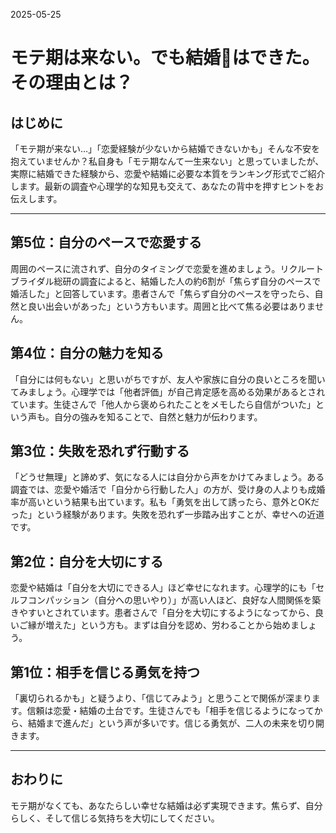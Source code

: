 2025-05-25

# モテ期は来ない。でも結婚💍はできた。その理由とは？

## はじめに

「モテ期が来ない…」「恋愛経験が少ないから結婚できないかも」そんな不安を抱えていませんか？私自身も「モテ期なんて一生来ない」と思っていましたが、実際に結婚できた経験から、恋愛や結婚に必要な本質をランキング形式でご紹介します。最新の調査や心理学的な知見も交えて、あなたの背中を押すヒントをお伝えします。

---

## 第5位：自分のペースで恋愛する

周囲のペースに流されず、自分のタイミングで恋愛を進めましょう。リクルートブライダル総研の調査によると、結婚した人の約6割が「焦らず自分のペースで婚活した」と回答しています。患者さんで「焦らず自分のペースを守ったら、自然と良い出会いがあった」という方もいます。周囲と比べて焦る必要はありません。

## 第4位：自分の魅力を知る

「自分には何もない」と思いがちですが、友人や家族に自分の良いところを聞いてみましょう。心理学では「他者評価」が自己肯定感を高める効果があるとされています。生徒さんで「他人から褒められたことをメモしたら自信がついた」という声も。自分の強みを知ることで、自然と魅力が伝わります。

## 第3位：失敗を恐れず行動する

「どうせ無理」と諦めず、気になる人には自分から声をかけてみましょう。ある調査では、恋愛や婚活で「自分から行動した人」の方が、受け身の人よりも成婚率が高いという結果も出ています。私も「勇気を出して誘ったら、意外とOKだった」という経験があります。失敗を恐れず一歩踏み出すことが、幸せへの近道です。

## 第2位：自分を大切にする

恋愛や結婚は「自分を大切にできる人」ほど幸せになれます。心理学的にも「セルフコンパッション（自分への思いやり）」が高い人ほど、良好な人間関係を築きやすいとされています。患者さんで「自分を大切にするようになってから、良いご縁が増えた」という方も。まずは自分を認め、労わることから始めましょう。

## 第1位：相手を信じる勇気を持つ

「裏切られるかも」と疑うより、「信じてみよう」と思うことで関係が深まります。信頼は恋愛・結婚の土台です。生徒さんでも「相手を信じるようになってから、結婚まで進んだ」という声が多いです。信じる勇気が、二人の未来を切り開きます。

---

## おわりに

モテ期がなくても、あなたらしい幸せな結婚は必ず実現できます。焦らず、自分らしく、そして信じる気持ちを大切にしてください。
